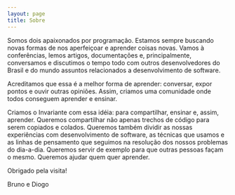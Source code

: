 ```yaml
---
layout: page
title: Sobre
---
```


Somos dois apaixonados por programação. Estamos sempre buscando novas formas de nos aperfeiçoar e aprender coisas novas. Vamos à conferências, lemos artigos, documentações e, principalmente, conversamos e discutimos o tempo todo com outros desenvolvedores do Brasil e do mundo assuntos relacionados a desenvolvimento de software.

Acreditamos que essa é a melhor forma de aprender: conversar, expor pontos e ouvir outras opiniões. Assim, criamos uma comunidade onde todos conseguem aprender e ensinar.

Criamos o Invariante com essa idéia: para compartilhar, ensinar e, assim, aprender. Queremos compartilhar não apenas trechos de código para serem copiados e colados. Queremos também dividir as nossas experiências com desenvolvimento de software, as técnicas que usamos e as linhas de pensamento que seguimos na resolução dos nossos problemas do dia-a-dia.  Queremos servir de exemplo para que outras pessoas façam o mesmo. Queremos ajudar quem quer aprender.

Obrigado pela visita!

Bruno e Diogo
